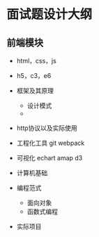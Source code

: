 # 面试题设计大纲


## 前端模块

- html，css，js
- h5，c3，e6
- 框架及其原理
  - 设计模式
  - 
- http协议以及实际使用
- 工程化工具 git webpack
- 可视化 echart amap d3
- 计算机基础
- 编程范式
  - 面向对象
  - 函数式编程

- 实际项目